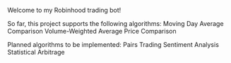 Welcome to my Robinhood trading bot!

So far, this project supports the following algorithms:
Moving Day Average Comparison
Volume-Weighted Average Price Comparison

Planned algorithms to be implemented:
Pairs Trading
Sentiment Analysis
Statistical Arbitrage